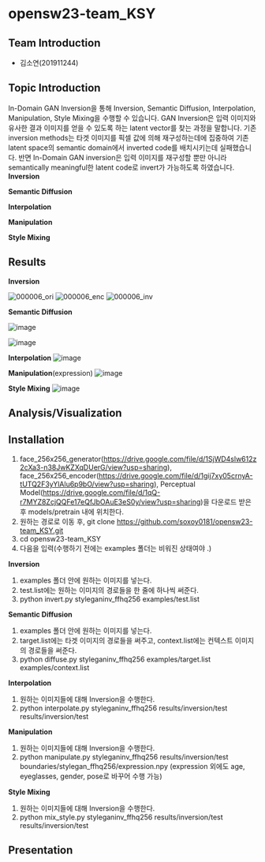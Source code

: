 # opensw23-team_KSY

## Team Introduction
- 김소연(201911244)

## Topic Introduction
In-Domain GAN Inversion을 통해 Inversion, Semantic Diffusion, Interpolation, Manipulation, Style Mixing을 수행할 수 있습니다. 
GAN Inversion은 입력 이미지와 유사한 결과 이미지를 얻을 수 있도록 하는 latent vector를 찾는 과정을 말합니다. 기존 inversion methods는 타겟 이미지를 픽셀 값에 의해 재구성하는데에 집중하여 기존 latent space의 semantic domain에서 inverted code를 배치시키는데 실패했습니다. 반면 In-Domain GAN inversion은 입력 이미지를 재구성할 뿐만 아니라 semantically meaningful한 latent code로 invert가 가능하도록 하였습니다. 
**Inversion**

**Semantic Diffusion**

**Interpolation**

**Manipulation**

**Style Mixing**

## Results
**Inversion**

![000006_ori](https://github.com/soxoy0181/opensw23-team_KSY/assets/127181364/02b4201d-8576-4deb-a282-851aa5401540)
![000006_enc](https://github.com/soxoy0181/opensw23-team_KSY/assets/127181364/5f6a49c0-79d9-468d-83ba-f94d9d083cbf)
![000006_inv](https://github.com/soxoy0181/opensw23-team_KSY/assets/127181364/6b70623a-a59b-4daa-ac6d-0bdf5f06b98d)

**Semantic Diffusion**

![image](https://github.com/soxoy0181/opensw23-team_KSY/assets/127181364/c8414aab-128a-44a9-8210-43b79da8c0d6)

![image](https://github.com/soxoy0181/opensw23-team_KSY/assets/127181364/f494022c-973f-4192-951d-86aac90a61bd)

**Interpolation** 
![image](https://github.com/soxoy0181/opensw23-team_KSY/assets/127181364/f2a64094-cbb8-4d92-9bd0-26769cf7446c)

**Manipulation**(expression)
![image](https://github.com/soxoy0181/opensw23-team_KSY/assets/127181364/00f55970-9b02-4314-8f68-96c3a50bbc4a)

**Style Mixing**
![image](https://github.com/soxoy0181/opensw23-team_KSY/assets/127181364/c0b152da-c484-4bc2-96ff-4216288b9a33)


## Analysis/Visualization

## Installation
1. face_256x256_generator(https://drive.google.com/file/d/1SjWD4slw612z2cXa3-n38JwKZXqDUerG/view?usp=sharing), face_256x256_encoder(https://drive.google.com/file/d/1gij7xy05crnyA-tUTQ2F3yYlAlu6p9bO/view?usp=sharing), Perceptual Model(https://drive.google.com/file/d/1qQ-r7MYZ8ZcjQQFe17eQfJbOAuE3eS0y/view?usp=sharing)을 다운로드 받은 후 models/pretrain 내에 위치한다.
2. 원하는 경로로 이동 후, git clone https://github.com/soxoy0181/opensw23-team_KSY.git
3. cd opensw23-team_KSY
4. 다음을 입력(수행하기 전에는 examples 폴더는 비워진 상태여야 .)

**Inversion**
1) examples 폴더 안에 원하는 이미지를 넣는다.
2) test.list에는 원하는 이미지의 경로들을 한 줄에 하나씩 써준다.
3) python invert.py styleganinv_ffhq256 examples/test.list

**Semantic Diffusion**
1) examples 폴더 안에 원하는 이미지를 넣는다.
2) target.list에는 타겟 이미지의 경로들을 써주고, context.list에는 컨텍스트 이미지의 경로들을 써준다.
3) python diffuse.py styleganinv_ffhq256 examples/target.list examples/context.list

**Interpolation** 
1) 원하는 이미지들에 대해 Inversion을 수행한다.
2) python interpolate.py styleganinv_ffhq256 results/inversion/test results/inversion/test

**Manipulation**
1) 원하는 이미지들에 대해 Inversion을 수행한다.
2) python manipulate.py styleganinv_ffhq256 results/inversion/test boundaries/stylegan_ffhq256/expression.npy (expression 외에도 age, eyeglasses, gender, pose로 바꾸어 수행 가능)

**Style Mixing**
1) 원하는 이미지들에 대해 Inversion을 수행한다.
2) python mix_style.py styleganinv_ffhq256 results/inversion/test results/inversion/test

## Presentation
